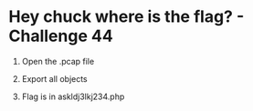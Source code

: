 # Hey chuck where is the flag? - Challenge 44

1. Open the .pcap file

2. Export all objects

3. Flag is in askldj3lkj234.php
